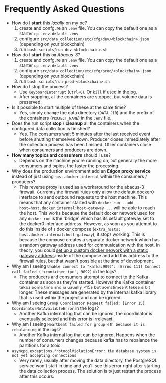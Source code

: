 # Frequently Asked Questions
* How do I **start** this *locally* on my pc?
    1. create and confgure an `.env` file. You can copy the default one as a starter `cp .env.default .env`.
    2. configure `src/data_collection/etc/cfg/dev/<blockchain>.json` (depending on your blockchain)
    3. run `bash scripts/run-dev-<blockchain>.sh`
* How do I **start** this on *Abacus-3*?
    1. create and confgure an `.env` file. You can copy the default one as a starter `cp .env.default .env`.
    2. configure `src/data_collection/etc/cfg/prod/<blockchain>.json` (depending on your blockchain)
    3. run `bash scripts/run-prod-<blockchain>.sh`
* How do I stop the process?
    * Use `KeyboardInterrupt` (`Ctrl+C`). Or `kill` if used in the bg.
    * After stopping, all the containers are stopped, but volume data is preserved.
* Is it possible to start multiple of these at the same time?
    * Yes, simply change the data directory (`DATA_DIR`) and the prefix of the containers (`PROJECT_NAME`) in the `.env` file.
* Does the run script **stop** / **cleanup** all the containers when the configured data collection is finished?
    * Yes. The consumers wait 5 minutes after the last received event before shutting themselves down. Producer closes immediately after the collection process has been finished. Other containers close when consumers and producers are down.
* **How many topics and consumers** should I use?
    * Depends on the machine you're running on, but generally the more consumers and topics, the faster the processing.
* Why does the production environment add an **Erigon proxy service** instead of just using `host.docker.internal` within the consumers / producers?
    * This reverse proxy is used as a workaround for the abacus-3 firewall. Currently the firewall rules only allow the default docker0 interface to send outbound requests to the host machine. This means that any container started with `docker run --add-host=host.docker.internal:host-gateway ...` will be able to reach the host. This works because the default docker network used for any `docker run` is the 'bridge' which has its default gateway set to the docker0 interface address. However, as soon as you attempt to do this inside of a docker compose (`extra_hosts: host.docker.internal:host-gateway`), it stops working. This is because the compose creates a separate docker network which has a random gateway address used for communication with the host. In theory, you could [set up a custom docker network with a static gateway address](https://stackoverflow.com/a/60245651/4249857) inside of the compose and add this address to the firewall rules, but that wasn't possible at the time of development.
* Why am I seeing `Unable connect to "kafka:9092": [Errno 111] Connect call failed ('<container_ip>', 9092)` in the logs?
    * The producers and consumers attempt to connect to the Kafka container as soon as they're started. However the Kafka container takes some time and is usually <15s but sometimes it takes a bit longer. These messages are generated by the internal kafka library that is used within the project and can be ignored.
* Why am I seeing `Group Coordinator Request failed: [Error 15] CoordinatorNotAvailableError` in the logs?
    * Another Kafka internal log that can be ignored, the coordinator is eventually selected and this error is irrelevant.
* Why am I seeing `Heartbeat failed for group eth because it is rebalancing` in the logs?
    * Another Kafka internal log that can be ignored. Happens when the number of consumers changes because kafka has to rebalance the partitions for a topic.
* `asyncpg.exceptions.ProtocolViolationError: the database system is not yet accepting connections`
    * Very rarely, usually after moving the data directory, the PostgreSQL service won't start in time and you'll see this error right after starting the data collection process. The solution is to just restart the process after this occurs.
